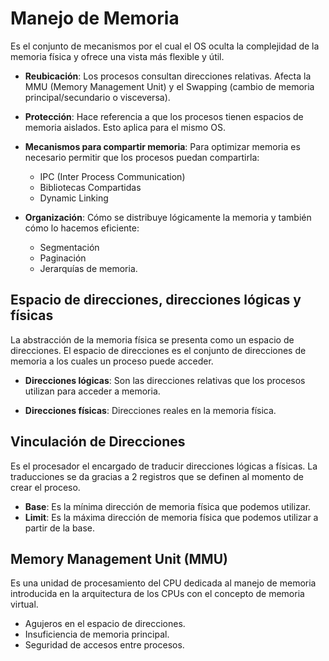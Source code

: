 # Manejo de Memoria

Es el conjunto de mecanismos por el cual el OS oculta la complejidad de la
memoria física y ofrece una vista más flexible y útil.

- **Reubicación**: Los procesos consultan direcciones relativas. Afecta la MMU
  (Memory Management Unit) y el Swapping (cambio de memoria principal/secundario
  o visceversa).

- **Protección**: Hace referencia a que los procesos tienen espacios de memoria
  aislados. Esto aplica para el mismo OS.

- **Mecanismos para compartir memoria**: Para optimizar memoria es necesario
  permitir que los procesos puedan compartirla:

  - IPC (Inter Process Communication)
  - Bibliotecas Compartidas
  - Dynamic Linking

- **Organización**: Cómo se distribuye lógicamente la memoria y también cómo lo
  hacemos eficiente:

  - Segmentación
  - Paginación
  - Jerarquías de memoria.

## Espacio de direcciones, direcciones lógicas y físicas

La abstracción de la memoria física se presenta como un espacio de direcciones.
El espacio de direcciones es el conjunto de direcciones de memoria a los cuales
un proceso puede acceder.

- **Direcciones lógicas**: Son las direcciones relativas que los procesos
  utilizan para acceder a memoria.

- **Direcciones físicas**: Direcciones reales en la memoria física.

## Vinculación de Direcciones

Es el procesador el encargado de traducir direcciones lógicas a físicas. La
traducciones se da gracias a 2 registros que se definen al momento de crear el
proceso.

- **Base**: Es la mínima dirección de memoria física que podemos utilizar.
- **Limit**: Es la máxima dirección de memoria física que podemos utilizar a
  partir de la base.

## Memory Management Unit (MMU)

Es una unidad de procesamiento del CPU dedicada al manejo de memoria introducida
en la arquitectura de los CPUs con el concepto de memoria virtual.

- Agujeros en el espacio de direcciones.
- Insuficiencia de memoria principal.
- Seguridad de accesos entre procesos.
